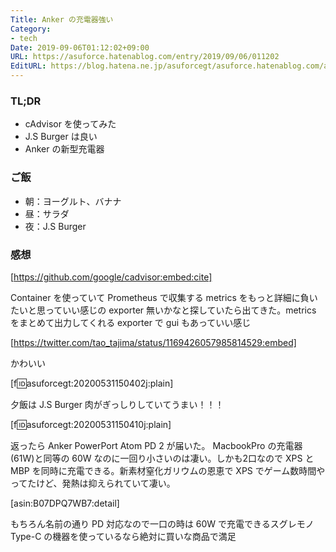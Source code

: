 ```yaml
---
Title: Anker の充電器強い
Category:
- tech
Date: 2019-09-06T01:12:02+09:00
URL: https://asuforce.hatenablog.com/entry/2019/09/06/011202
EditURL: https://blog.hatena.ne.jp/asuforcegt/asuforce.hatenablog.com/atom/entry/26006613422496999
---
```


### TL;DR

- cAdvisor を使ってみた
- J.S Burger は良い
- Anker の新型充電器

### ご飯

- 朝：ヨーグルト、バナナ
- 昼：サラダ
- 夜：J.S Burger

###  感想


[https://github.com/google/cadvisor:embed:cite]


Container を使っていて Prometheus で収集する metrics をもっと詳細に負いたいと思っていい感じの exporter 無いかなと探していたら出てきた。metrics をまとめて出力してくれる exporter で gui もあっていい感じ


[https://twitter.com/tao_tajima/status/1169426057985814529:embed]

かわいい

[f:id:asuforcegt:20200531150402j:plain]

夕飯は J.S Burger 肉がぎっしりしていてうまい！！！

[f:id:asuforcegt:20200531150410j:plain]

返ったら Anker PowerPort Atom PD 2 が届いた。 MacbookPro の充電器(61W)と同等の 60W なのに一回り小さいのは凄い。しかも2口なので XPS と MBP を同時に充電できる。新素材窒化ガリウムの恩恵で XPS でゲーム数時間やってたけど、発熱は抑えられていて凄い。

[asin:B07DPQ7WB7:detail]

もちろん名前の通り PD 対応なので一口の時は 60W で充電できるスグレモノ  
Type-C の機器を使っているなら絶対に買いな商品で満足
